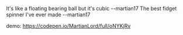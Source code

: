 It's like a floating bearing ball but it's cubic --martian17
The best fidget spinner I've ever made --martian17

demo: https://codepen.io/MartianLord/full/oNYKjRv